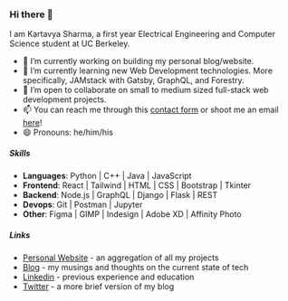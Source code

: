 ### Hi there 👋

I am Kartavya Sharma, a first year Electrical Engineering and Computer Science student at UC Berkeley.

- 🔭 I’m currently working on building my personal blog/website.
- 🌱 I’m currently learning new Web Development technologies. More specifically, JAMstack with Gatsby, GraphQL, and Forestry.
- 👯 I’m open to collaborate on small to medium sized full-stack web development projects.
- 📫 You can reach me through this [contact form](https://kartavyas.com/contact) or shoot me an email [here](mailto:kartavya@berkeley.edu)!
- 😄 Pronouns: he/him/his

##### Skills

- **Languages**: Python | C++ | Java | JavaScript
- **Frontend**: React | Tailwind | HTML | CSS | Bootstrap | Tkinter
- **Backend**: Node.js | GraphQL | Django | Flask | REST
- **Devops**: Git | Postman | Jupyter
- **Other**: Figma | GIMP | Indesign | Adobe XD | Affinity Photo

##### Links

- [Personal Website](https://kartavyas.com) - an aggregation of all my projects
- [Blog](https://kartavyas.com/blog) - my musings and thoughts on the current state of tech
- [Linkedin](https://www.linkedin.com/in/kartavya-sharma/?lipi=urn%3Ali%3Apage%3Ad_flagship3_profile_view_base%3B8qmmRxejRvitIR7lNvObCw%3D%3D) - previous experience and education
- [Twitter](https://twitter.com/floatyvariable) - a more brief version of my blog
